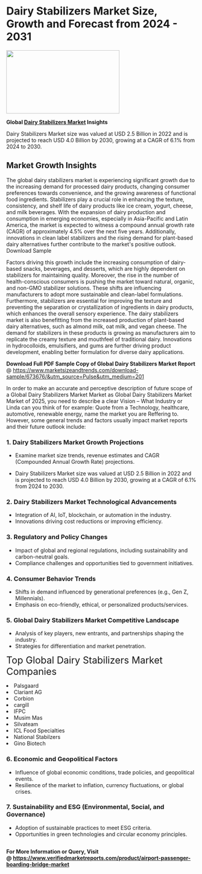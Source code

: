 <H1>Dairy Stabilizers Market Size, Growth and Forecast from 2024 - 2031</H1><img class="aligncenter size-medium wp-image-584254" src="https://thirdeyenews.in/wp-content/uploads/2024/09/Global-Market-Research-300x168.jpeg" alt="" width="300" height="168" /><p><strong>Global&nbsp;<a href="https://www.marketsizeandtrends.com/download-sample/673676/&amp;utm_source=Pulse&amp;utm_medium=201">Dairy Stabilizers Market</a> Insights</strong></p><p>Dairy Stabilizers Market size was valued at USD 2.5 Billion in 2022 and is projected to reach USD 4.0 Billion by 2030, growing at a CAGR of 6.1% from 2024 to 2030.</p><p><h2>Market Growth Insights</h2> <p>The global dairy stabilizers market is experiencing significant growth due to the increasing demand for processed dairy products, changing consumer preferences towards convenience, and the growing awareness of functional food ingredients. Stabilizers play a crucial role in enhancing the texture, consistency, and shelf life of dairy products like ice cream, yogurt, cheese, and milk beverages. With the expansion of dairy production and consumption in emerging economies, especially in Asia-Pacific and Latin America, the market is expected to witness a compound annual growth rate (CAGR) of approximately 4.5% over the next five years. Additionally, innovations in clean label stabilizers and the rising demand for plant-based dairy alternatives further contribute to the market's positive outlook. Download Sample</p> <p>Factors driving this growth include the increasing consumption of dairy-based snacks, beverages, and desserts, which are highly dependent on stabilizers for maintaining quality. Moreover, the rise in the number of health-conscious consumers is pushing the market toward natural, organic, and non-GMO stabilizer solutions. These shifts are influencing manufacturers to adopt more sustainable and clean-label formulations. Furthermore, stabilizers are essential for improving the texture and preventing the separation or crystallization of ingredients in dairy products, which enhances the overall sensory experience. The dairy stabilizers market is also benefitting from the increased production of plant-based dairy alternatives, such as almond milk, oat milk, and vegan cheese. The demand for stabilizers in these products is growing as manufacturers aim to replicate the creamy texture and mouthfeel of traditional dairy. Innovations in hydrocolloids, emulsifiers, and gums are further driving product development, enabling better formulation for diverse dairy applications. </p><p><span class=""><strong>Download Full PDF Sample Copy of Global Dairy Stabilizers Market Report</strong> @ <a href="https://www.marketsizeandtrends.com/download-sample/673676/&amp;utm_source=Pulse&amp;utm_medium=201" target="_blank">https://www.marketsizeandtrends.com/download-sample/673676/&amp;utm_source=Pulse&amp;utm_medium=201</a></span></p><p>In order to make an accurate and perceptive description of future scope of a Global&nbsp;Dairy Stabilizers Market Market as Global&nbsp;Dairy Stabilizers Market Market of 2025, you need to describe a clear Vision &ndash; What Industry or Linda can you think of for example: Quote from a Technology, healthcare, automotive, renewable energy, name the market you are Reffering to. However, some general trends and factors usually impact market reports and their future outlook include:</p><h3>1.&nbsp;<strong>Dairy Stabilizers Market Growth Projections</strong></h3><ul><li>Examine market size trends, revenue estimates and CAGR (Compounded Annual Growth Rate) projections.</li><li><p>Dairy Stabilizers Market size was valued at USD 2.5 Billion in 2022 and is projected to reach USD 4.0 Billion by 2030, growing at a CAGR of 6.1% from 2024 to 2030.</p></li></ul><h3>2.&nbsp;<strong>Dairy Stabilizers Market Technological Advancements</strong></h3><ul><li>Integration of AI, IoT, blockchain, or automation in the industry.</li><li>Innovations driving cost reductions or improving efficiency.</li></ul><h3>3.&nbsp;<strong>Regulatory and Policy Changes</strong></h3><ul><li>Impact of global and regional regulations, including sustainability and carbon-neutral goals.</li><li>Compliance challenges and opportunities tied to government initiatives.</li></ul><h3>4.&nbsp;<strong>Consumer Behavior Trends</strong></h3><ul><li>Shifts in demand influenced by generational preferences (e.g., Gen Z, Millennials).</li><li>Emphasis on eco-friendly, ethical, or personalized products/services.</li></ul><h3>5.&nbsp;<strong>Global Dairy Stabilizers Market Competitive Landscape</strong></h3><ul><li>Analysis of key players, new entrants, and partnerships shaping the industry.</li><li>Strategies for differentiation and market penetration.</li></ul><p data-pm-slice="1 1 []"><span style="color: inherit; font-family: inherit; font-size: 25px;">Top Global Dairy Stabilizers Market Companies</span></p><div class="" data-test-id=""><p><li>Palsgaard</li><li> Clariant AG</li><li> Corbion</li><li> cargill</li><li> IFPC</li><li> Musim Mas</li><li> Silvateam</li><li> ICL Food Specialties</li><li> National Stabilzers</li><li> Gino Biotech</li></p></div><h3>6.&nbsp;<strong>Economic and Geopolitical Factors</strong></h3><ul><li>Influence of global economic conditions, trade policies, and geopolitical events.</li><li>Resilience of the market to inflation, currency fluctuations, or global crises.</li></ul><h3>7.&nbsp;<strong>Sustainability and ESG (Environmental, Social, and Governance)</strong></h3><ul><li>Adoption of sustainable practices to meet ESG criteria.</li><li>Opportunities in green technologies and circular economy principles.</li></ul><h2><strong style="font-size: 14px;">For More Information or Query, Visit @&nbsp;</strong><a style="background-color: #ffffff; font-size: 14px;" href="https://www.marketsizeandtrends.com/report/dairy-stabilizers-market/" target="_blank">https://www.verifiedmarketreports.com/product/airport-passenger-boarding-bridge-market</a></h2>
